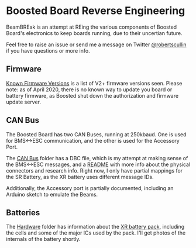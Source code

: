 # Boosted Board Reverse Engineering
BeamBREak is an attempt at REing the various components of Boosted Board's electronics to keep boards running, due to their uncertian future.

Feel free to raise an issue or send me a message on Twitter [@robertscullin](https://twitter.com/robertscullin) if you have questions or more info.

## Firmware
[Known Firmware Versions](Known%20Firmware%20Versions.md) is a list of V2+ firmware versions seen. Please note: as of April 2020, there is no known way to update you board or battery firmware, as Boosted shut down the authorization and firmware update server.

## CAN Bus
The Boosted Board has two CAN Buses, running at 250kbaud. One is used for BMS<->ESC communication, and the other is used for the Accessory Port.

The [CAN Bus](CAN%20Bus/) folder has a DBC file, which is my attempt at making sense of the BMS<->ESC messages, and a [README](CAN%20Bus/README.md) with more info about the physical connectors and research info. Right now, I only have partial mappings for the SR Battery, as the XR battery uses different message IDs.

Additionally, the Accessory port is partially documented, including an Arduino sketch to emulate the Beams.

## Batteries
The [Hardware](Hardware/) folder has information about the [XR battery pack](Hardware/XR%20Battery.md), including the cells and some of the major ICs used by the pack. I'll get photos of the internals of the battery shortly.